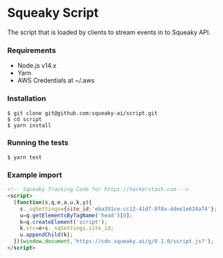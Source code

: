 # Squeaky Script

The script that is loaded by clients to stream events in to Squeaky API.

### Requirements
- Node.js v14.x
- Yarn
- AWS Credentials at ~/.aws

### Installation
```shell
$ git clone git@github.com:squeaky-ai/script.git
$ cd script
$ yarn install
```

### Running the tests
```shell
$ yarn test
```

### Example import
```html
<!-- Squeaky Tracking Code for https://hackerstash.com -->
<script>
  (function(s,q,e,a,u,k,y){
    s._sqSettings={site_id:'eba391ce-cc12-41d7-8f8a-ddee1e624a74'};
    u=q.getElementsByTagName('head')[0];
    k=q.createElement('script');
    k.src=e+s._sqSettings.site_id;
    u.appendChild(k);
  })(window,document,'https://cdn.squeaky.ai/g/0.1.0/script.js?');
</script>
```